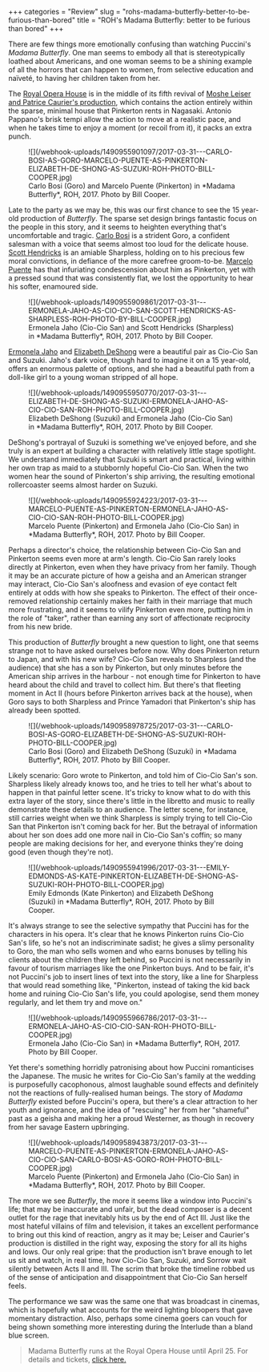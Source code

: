+++
categories = "Review"
slug = "rohs-madama-butterfly-better-to-be-furious-than-bored"
title = "ROH&#039;s Madama Butterfly: better to be furious than bored"
+++

There are few things more emotionally confusing than watching Puccini's *Madama Butterfly*. One man seems to embody all that is stereotypically loathed about Americans, and one woman seems to be a shining example of all the horrors that can happen to women, from selective education and naïveté, to having her children taken from her.

The [Royal Opera House](/scene/companies/royal-opera-house/) is in the middle of its fifth revival of [Moshe Leiser and Patrice Caurier's production](http://www.roh.org.uk/productions/madama-butterfly-by-moshe-leiser-and-patrice-caurier), which contains the action entirely within the sparse, minimal house that Pinkerton rents in Nagasaki. Antonio Pappano's brisk tempi allow the action to move at a realistic pace, and when he takes time to enjoy a moment (or recoil from it), it packs an extra punch. 

<figure data-type="image">
![](/webhook-uploads/1490955901097/2017-03-31---CARLO-BOSI-AS-GORO-MARCELO-PUENTE-AS-PINKERTON-ELIZABETH-DE-SHONG-AS-SUZUKI-ROH-PHOTO-BILL-COOPER.jpg)
<figcaption>Carlo Bosi (Goro) and Marcelo Puente (Pinkerton) in *Madama Butterfly*, ROH, 2017. Photo by Bill Cooper.</figcaption>
</figure>

Late to the party as we may be, this was our first chance to see the 15 year-old production of *Butterfly*. The sparse set design brings fantastic focus on the people in this story, and it seems to heighten everything that's uncomfortable and tragic. [Carlo Bosi](/scene/people/carlo-bosi/) is a strident Goro, a confident salesman with a voice that seems almost too loud for the delicate house. [Scott Hendricks](/scene/people/scott-hendricks/) is an amiable Sharpless, holding on to his precious few moral convictions, in defiance of the more carefree groom-to-be. [Marcelo Puente](/scene/people/marcelo-puente/) has that infuriating condescension about him as Pinkerton, yet with a pressed sound that was consistently flat, we lost the opportunity to hear his softer, enamoured side. 

<figure data-type="image">
![](/webhook-uploads/1490955909861/2017-03-31---ERMONELA-JAHO-AS-CIO-CIO-SAN-SCOTT-HENDRICKS-AS-SHARPLESS-ROH-PHOTO-BY-BILL-COOPER.jpg)
<figcaption>Ermonela Jaho (Cio-Cio San) and Scott Hendricks (Sharpless) in *Madama Butterfly*, ROH, 2017. Photo by Bill Cooper.</figcaption>
</figure>

[Ermonela Jaho](/scene/people/ermonela-jaho/) and [Elizabeth DeShong](/scene/people/elizabeth-deshong/) were a beautiful pair as Cio-Cio San and Suzuki. Jaho's dark voice, though hard to imagine it on a 15 year-old, offers an enormous palette of options, and she had a beautiful path from a doll-like girl to a young woman stripped of all hope. 

<figure data-type="image">
![](/webhook-uploads/1490955950770/2017-03-31---ELIZABETH-DE-SHONG-AS-SUZUKI-ERMONELA-JAHO-AS-CIO-CIO-SAN-ROH-PHOTO-BILL-COOPER.jpg)
<figcaption>Elizabeth DeShong (Suzuki) and Ermonela Jaho (Cio-Cio San) in *Madama Butterfly*, ROH, 2017. Photo by Bill Cooper.</figcaption>
</figure>

DeShong's portrayal of Suzuki is something we've enjoyed before, and she truly is an expert at building a character with relatively little stage spotlight. We understand immediately that Suzuki is smart and practical, living within her own trap as maid to a stubbornly hopeful Cio-Cio San. When the two women hear the sound of Pinkerton's ship arriving, the resulting emotional rollercoaster seems almost harder on Suzuki.

<figure data-type="image">
![](/webhook-uploads/1490955924223/2017-03-31---MARCELO-PUENTE-AS-PINKERTON-ERMONELA-JAHO-AS-CIO-CIO-SAN-ROH-PHOTO-BILL-COOPER.jpg)
<figcaption>Marcelo Puente (Pinkerton) and Ermonela Jaho (Cio-Cio San) in *Madama Butterfly*, ROH, 2017. Photo by Bill Cooper.</figcaption>
</figure>

Perhaps a director's choice, the relationship between Cio-Cio San and Pinkerton seems even more at arm's length. Cio-Cio San rarely looks directly at Pinkerton, even when they have privacy from her family. Though it may be an accurate picture of how a geisha and an American stranger may interact, Cio-Cio San's aloofness and evasion of eye contact felt entirely at odds with how she speaks to Pinkerton. The effect of their once-removed relationship certainly makes her faith in their marriage that much more frustrating, and it seems to vilify Pinkerton even more, putting him in the role of "taker", rather than earning any sort of affectionate reciprocity from his new bride.

This production of *Butterfly* brought a new question to light, one that seems strange not to have asked ourselves before now. Why does Pinkerton return to Japan, and with his new wife? Cio-Cio San reveals to Sharpless (and the audience) that she has a son by Pinkerton, but only minutes before the American ship arrives in the harbour - not enough time for Pinkerton to have heard about the child and travel to collect him. But there's that fleeting moment in Act II (hours before Pinkerton arrives back at the house), when Goro says to both Sharpless and Prince Yamadori that Pinkerton's ship has already been spotted. 

<figure data-type="image">
![](/webhook-uploads/1490958978725/2017-03-31---CARLO-BOSI-AS-GORO-ELIZABETH-DE-SHONG-AS-SUZUKI-ROH-PHOTO-BILL-COOPER.jpg)
<figcaption>Carlo Bosi (Goro) and Elizabeth DeShong (Suzuki) in *Madama Butterfly*, ROH, 2017. Photo by Bill Cooper.</figcaption>
</figure>

Likely scenario: Goro wrote to Pinkerton, and told him of Cio-Cio San's son. Sharpless likely already knows too, and he tries to tell her what's about to happen in that painful letter scene. It's tricky to know what to do with this extra layer of the story, since there's little in the libretto and music to really demonstrate these details to an audience. The letter scene, for instance, still carries weight when we think Sharpless is simply trying to tell Cio-Cio San that Pinkerton isn't coming back for her. But the betrayal of information about her son does add one more nail in Cio-Cio San's coffin; so many people are making decisions for her, and everyone thinks they're doing good (even though they're not). 

<figure data-type="image">
![](/webhook-uploads/1490955941996/2017-03-31---EMILY-EDMONDS-AS-KATE-PINKERTON-ELIZABETH-DE-SHONG-AS-SUZUKI-ROH-PHOTO-BILL-COOPER.jpg)
<figcaption>Emily Edmonds (Kate Pinkerton) and Elizabeth DeShong (Suzuki) in *Madama Butterfly*, ROH, 2017. Photo by Bill Cooper.</figcaption>
</figure>

It's always strange to see the selective sympathy that Puccini has for the characters in his opera. It's clear that he knows Pinkerton ruins Cio-Cio San's life, so he's not an indiscriminate sadist; he gives a slimy personality to Goro, the man who sells women and who earns bonuses by telling his clients about the children they left behind, so Puccini is not necessarily in favour of tourism marriages like the one Pinkerton buys. And to be fair, it's not Puccini's job to insert lines of text into the story, like a line for Sharpless that would read something like, "Pinkerton, instead of taking the kid back home and ruining Cio-Cio San's life, you could apologise, send them money regularly, and let them try and move on."

<figure data-type="image">
![](/webhook-uploads/1490955966786/2017-03-31---ERMONELA-JAHO-AS-CIO-CIO-SAN-ROH-PHOTO-BILL-COOPER.jpg)
<figcaption>Ermonela Jaho (Cio-Cio San) in *Madama Butterfly*, ROH, 2017. Photo by Bill Cooper.</figcaption>
</figure>

Yet there's something horridly patronising about how Puccini romanticises the Japanese. The music he writes for Cio-Cio San's family at the wedding is purposefully cacophonous, almost laughable sound effects and definitely not the reactions of fully-realised human beings. The story of *Madama Butterfly* existed before Puccini's opera, but there's a clear attraction to her youth and ignorance, and the idea of "rescuing" her from her "shameful" past as a geisha and making her a proud Westerner, as though in recovery from her savage Eastern upbringing.

<figure data-type="image">
![](/webhook-uploads/1490958943873/2017-03-31---MARCELO-PUENTE-AS-PINKERTON-ERMONELA-JAHO-AS-CIO-CIO-SAN-CARLO-BOSI-AS-GORO-ROH-PHOTO-BILL-COOPER.jpg)
<figcaption>Marcelo Puente (Pinkerton) and Ermonela Jaho (Cio-Cio San) in *Madama Butterfly*, ROH, 2017. Photo by Bill Cooper.</figcaption>
</figure>

The more we see *Butterfly*, the more it seems like a window into Puccini's life; that may be inaccurate and unfair, but the dead composer is a decent outlet for the rage that inevitably hits us by the end of Act III. Just like the most hateful villains of film and television, it takes an excellent performance to bring out this kind of reaction, angry as it may be; Leiser and Caurier's production is distilled in the right way, exposing the story for all its highs and lows. Our only real gripe: that the production isn't brave enough to let us sit and watch, in real time, how Cio-Cio San, Suzuki, and Sorrow wait silently between Acts II and III. The scrim that broke the timeline robbed us of the sense of anticipation and disappointment that Cio-Cio San herself feels.

The performance we saw was the same one that was broadcast in cinemas, which is hopefully what accounts for the weird lighting bloopers that gave momentary distraction. Also, perhaps some cinema goers can vouch for being shown something more interesting during the Interlude than a bland blue screen.

>Madama Butterfly runs at the Royal Opera House until April 25. For details and tickets, [click here.](http://www.roh.org.uk/productions/madama-butterfly-by-moshe-leiser-and-patrice-caurier)
